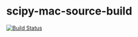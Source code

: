 # scipy-mac-source-build

[![Build Status](https://travis-ci.com/GenevieveBuckley/scipy-mac-source-build.svg?branch=master)](https://travis-ci.com/GenevieveBuckley/scipy-mac-source-build)

